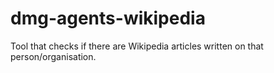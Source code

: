 # dmg-agents-wikipedia

Tool that checks if there are Wikipedia articles written on that person/organisation. 


